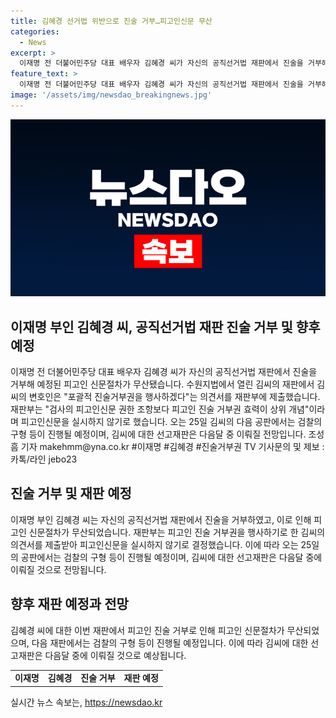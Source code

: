 ```yaml
---
title: 김혜경 선거법 위반으로 진술 거부…피고인신문 무산
categories:
  - News
excerpt: >
  이재명 전 더불어민주당 대표 배우자 김혜경 씨가 자신의 공직선거법 재판에서 진술을 거부해 예정된 피고인 신문절차가 무산됐습니다. 수원지법에서 열린 김씨의 재판에서 변호인은 포괄적 진술거부권을 행사하겠다는 의견서를 제출했고, 재판부는 이를 수용하여 피고인신문을 실시하지 않기로 결정했습니다. 오는 25일 김씨의 다음 공판에서는 검찰의 구형 등이 진행될 예정이며, 선고재판은 다음달 중 이뤄질 전망입니다. (#이재명 #김혜경 #진술거부권)
feature_text: >
  이재명 전 더불어민주당 대표 배우자 김혜경 씨가 자신의 공직선거법 재판에서 진술을 거부해 예정된 피고인 신문절차가 무산됐습니다. 수원지법에서 열린 김씨의 재판에서 변호인은 포괄적 진술거부권을 행사하겠다는 의견서를 제출했고, 재판부는 이를 수용하여 피고인신문을 실시하지 않기로 결정했습니다. 오는 25일 김씨의 다음 공판에서는 검찰의 구형 등이 진행될 예정이며, 선고재판은 다음달 중 이뤄질 전망입니다. (#이재명 #김혜경 #진술거부권)
image: '/assets/img/newsdao_breakingnews.jpg'
---
```


<p><img src="/assets/img/newsdao_breakingnews.jpg" alt="cryptoinkorea 속보" /></p>

<h2 data-ke-size="size26">이재명 부인 김혜경 씨, 공직선거법 재판 진술 거부 및 향후 예정</h2>

<p data-ke-size="size16">이재명 전 더불어민주당 대표 배우자 김혜경 씨가 자신의 공직선거법 재판에서 진술을 거부해 예정된 피고인 신문절차가 무산됐습니다. 수원지법에서 열린 김씨의 재판에서 김씨의 변호인은 "포괄적 진술거부권을 행사하겠다"는 의견서를 재판부에 제출했습니다. 재판부는 "검사의 피고인신문 권한 조항보다 피고인 진술 거부권 효력이 상위 개념"이라며 피고인신문을 실시하지 않기로 했습니다. 오는 25일 김씨의 다음 공판에서는 검찰의 구형 등이 진행될 예정이며, 김씨에 대한 선고재판은 다음달 중 이뤄질 전망입니다. 조성흠 기자 makehmm@yna.co.kr #이재명 #김혜경 #진술거부권 TV 기사문의 및 제보 : 카톡/라인 jebo23</p>

<h2 data-ke-size="size26">진술 거부 및 재판 예정</h2>

<p data-ke-size="size16">이재명 부인 김혜경 씨는 자신의 공직선거법 재판에서 진술을 거부하였고, 이로 인해 피고인 신문절차가 무산되었습니다. 재판부는 피고인 진술 거부권을 행사하기로 한 김씨의 의견서를 제출받아 피고인신문을 실시하지 않기로 결정했습니다. 이에 따라 오는 25일의 공판에서는 검찰의 구형 등이 진행될 예정이며, 김씨에 대한 선고재판은 다음달 중에 이뤄질 것으로 전망됩니다.</p>

<h2 data-ke-size="size26">향후 재판 예정과 전망</h2>

<p data-ke-size="size16">김혜경 씨에 대한 이번 재판에서 피고인 진술 거부로 인해 피고인 신문절차가 무산되었으며, 다음 재판에서는 검찰의 구형 등이 진행될 예정입니다. 이에 따라 김씨에 대한 선고재판은 다음달 중에 이뤄질 것으로 예상됩니다.</p>

<table>
    <tbody>
        <tr>
            <td style="text-align: center; height: 17px;"><b>이재명</b></td>
            <td style="text-align: center; height: 17px;"><b>김혜경</b></td>
            <td style="text-align: center; height: 17px;"><b>진술 거부</b></td>
            <td style="text-align: center; height: 17px;"><b>재판 예정</b></td>
        </tr>
    </tbody>
</table>
실시간 뉴스 속보는, <a href="https://newsdao.kr" rel="dofollow">https://newsdao.kr</a>



